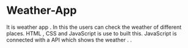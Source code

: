 # Weather-App
It is weather app . In this the users can check the weather of different places. HTML , CSS and JavaScript  is use to built this. JavaScript is connected with a API which shows the weather . . 
